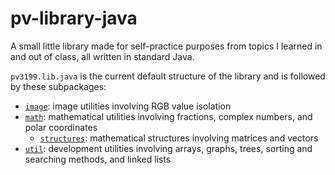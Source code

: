 # pv-library-java
A small little library made for self-practice purposes from topics I learned in and out of class, all written in standard Java.

`pv3199.lib.java` is the current default structure of the library and is followed by these subpackages:
+ [`image`](src/main/java/pv3199/lib/java/image): image utilities involving RGB value isolation
+ [`math`](src/main/java/pv3199/lib/java/math): mathematical utilities involving fractions, complex numbers, and polar coordinates
  + [`structures`](src/main/java/pv3199/lib/java/math/structures): mathematical structures involving matrices and vectors
+ [`util`](src/main/java/pv3199/lib/java/util): development utilities involving arrays, graphs, trees, sorting and searching methods, and linked lists
